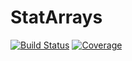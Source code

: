 # StatArrays

[![Build Status](https://github.com/Ntropic/StatArrays.jl/actions/workflows/CI.yml/badge.svg?branch=main)](https://github.com/Ntropic/StatArrays.jl/actions/workflows/CI.yml?query=branch%3Amain)
[![Coverage](https://codecov.io/gh/Ntropic/StatArrays.jl/branch/main/graph/badge.svg)](https://codecov.io/gh/Ntropic/StatArrays.jl)
